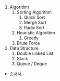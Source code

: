 1. Algorithm
	1. Sorting Algorithm
		1. Quick Sort
		2. Merge Sort
		3. Radix Sort
	2. Heuristic Algorithm
		1. Greedy
	3. Brute Force
2. Data Structure
	1. Double Linked List
	2. Stack
	3. Queue / Deque

- 순서서